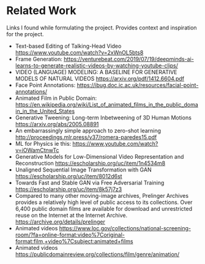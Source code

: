 # Related Work
Links I found while formulating the project. Provides context and inspiration for the project.

* Text-based Editing of Talking-Head Video https://www.youtube.com/watch?v=2xWnOL5bts8
* Frame Generation: https://venturebeat.com/2019/07/19/deepminds-ai-learns-to-generate-realistic-videos-by-watching-youtube-clips/
* VIDEO (LANGUAGE) MODELING: A BASELINE FOR GENERATIVE MODELS OF NATURAL VIDEOS https://arxiv.org/pdf/1412.6604.pdf
* Face Point Annotations: https://ibug.doc.ic.ac.uk/resources/facial-point-annotations/
* Animated Film in Public Domain: https://en.wikipedia.org/wiki/List_of_animated_films_in_the_public_domain_in_the_United_States
* Generative Tweening: Long-term Inbetweening of 3D Human Motions https://arxiv.org/abs/2005.08891
* An embarrassingly simple approach to zero-shot learning http://proceedings.mlr.press/v37/romera-paredes15.pdf
* ML for Physics ie this: https://www.youtube.com/watch?v=iOWamCtnwTc
* Generative Models for Low-Dimensional Video Representation and Reconstruction https://escholarship.org/uc/item/1n4534m8
* Unaligned Sequential Image Transformation with GAN https://escholarship.org/uc/item/8012d6st
* Towards Fast and Stable GAN via Free Adversarial Training https://escholarship.org/uc/item/8k57j7z3
* Compared to many other moving-image archives, Prelinger Archives provides a relatively high level of public access to its collections. Over 6,400 public domain films are available for download and unrestricted reuse on the Internet at the Internet Archive. https://archive.org/details/prelinger
* Animated videos https://www.loc.gov/collections/national-screening-room/?fa=online-format:video%7Coriginal-format:film,+video%7Csubject:animated+films
* Animated videos https://publicdomainreview.org/collections/film/genre/animation/
